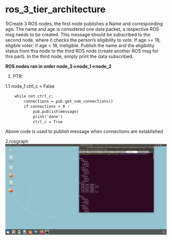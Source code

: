 # ros_3_tier_architecture




1)Create 3 ROS nodes, the first node publishes a Name and corresponding age. The
name and age is considered one data packet, a respective ROS msg needs to be
created. This message should be subscribed to the second node, where it checks the
person’s eligibility to vote. If age >= 18, eligible voter; if age < 18, ineligible. Publish
the name and the eligibility status from this node to the third ROS node (create
another ROS msg for this part). In the third node, simply print the data subscribed.



**ROS nodes ran in order node_3->node_1->node_2**


1. PTR:

  1.1 node_1
        ctrl_c = False

        while not ctrl_c:
            connections = pub.get_num_connections()
            if connections > 0 :
                pub.publish(message) 
                print('done')
                ctrl_c = True 
          
          
Above code is used to publish message when connections are established  

2.rosgraph
     ![](https://github.com/ayush111111/ros_3_tier_architecture/blob/master/Screenshot%20from%202020-03-28%2021-58-55.png)
     
       
       
